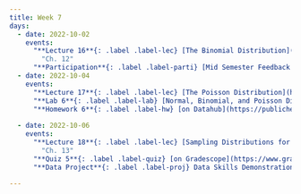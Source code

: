```yaml
---
title: Week 7
days:
  - date: 2022-10-02
    events:
      "**Lecture 16**{: .label .label-lec} [The Binomial Distribution](https://ph142-ucb.github.io/fa23/src/lec/Lec16_Discrete-distns.pdf) [(Recording)](https://berkeley.zoom.us/rec/share/Bnqg8r2u0lrRH6znKUV_r9sXJ01m7kFMsGrAhaiHQEzo6S3AuT5QBjtpTgIPcH7I.r7pU6wjYU45OuvUf)":
        "Ch. 12"
      "**Participation**{: .label .label-parti} [Mid Semester Feedback Survey](https://forms.gle/CwadVBRW6f6T3fJw6) ":
  - date: 2022-10-04
    events:
      "**Lecture 17**{: .label .label-lec} [The Poisson Distribution](https://ph142-ucb.github.io/fa23/src/lec/Lec17_Poisson-distrn.pdf) [(Recording)](https://berkeley.zoom.us/rec/share/p_aBzTjBwO8OzRYXfrIhC1BvYUIaDhaQfTKLvrvkuK0XaolS4SRxEjp8vOTqln4L.rIkma45CZp06Z0B8) ":
      "**Lab 6**{: .label .label-lab} [Normal, Binomial, and Poisson Distribution](https://publichealth.datahub.berkeley.edu/hub/user-redirect/git-pull?repo=https%3A%2F%2Fgithub.com%2Fph142-ucb%2Fph142-fa23&urlpath=rstudio%2F&branch=main) (Due Oct 6th)":
      "**Homework 6**{: .label .label-hw} [on Datahub](https://publichealth.datahub.berkeley.edu/hub/user-redirect/git-pull?repo=https%3A%2F%2Fgithub.com%2Fph142-ucb%2Fph142-fa23&urlpath=rstudio%2F&branch=main)":
      
  - date: 2022-10-06
    events:
      "**Lecture 18**{: .label .label-lec} [Sampling Distributions for a Mean and Proportion; Central Limit Theorem](https://ph142-ucb.github.io/fa23/src/lec/Lec18-_Sampling-distns.pdf) ":
        "Ch. 13"
      "**Quiz 5**{: .label .label-quiz} [on Gradescope](https://www.gradescope.com/courses/575069) (Open 24hr, Due Oct. 6th, 5 PM PST)":
      "**Data Project**{: .label .label-proj} Data Skills Demonstration Part I (Due 5:00 PM PST)":
      
---
```

